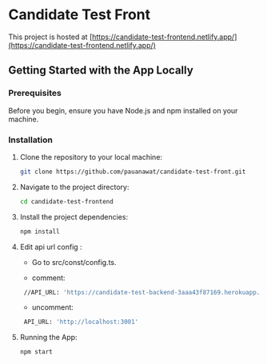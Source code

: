 # Candidate Test Front

This project is hosted at [https://candidate-test-frontend.netlify.app/](https://candidate-test-frontend.netlify.app/)

## Getting Started with the App Locally

### Prerequisites

Before you begin, ensure you have Node.js and npm installed on your machine.

### Installation

1. Clone the repository to your local machine:

   ```bash
   git clone https://github.com/pauanawat/candidate-test-front.git

2. Navigate to the project directory:

   ```bash
   cd candidate-test-frontend
   
3. Install the project dependencies:

   ```bash
   npm install

4. Edit api url config :

   - Go to src/const/config.ts.
   
   - comment:
   ```bash
    //API_URL: 'https://candidate-test-backend-3aaa43f87169.herokuapp.com',
   ```
   - uncomment:
   ```bash
    API_URL: 'http://localhost:3001'
   ```
   
6. Running the App:

   ```bash
   npm start
